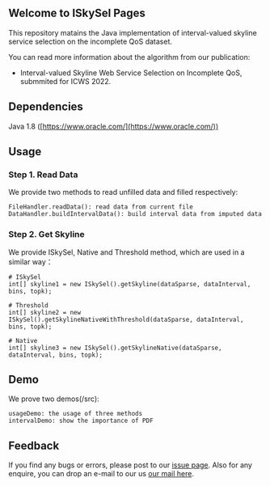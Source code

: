 ## Welcome to ISkySel Pages

This repository matains the Java implementation of interval-valued skyline service selection on the incomplete QoS dataset.

You can read more information about the algorithm from our publication:

* Interval-valued Skyline Web Service Selection on Incomplete QoS, submmited for ICWS 2022.

## Dependencies

Java 1.8 ([https://www.oracle.com/](https://www.oracle.com/))

## Usage

### Step 1. Read Data

We provide two methods to read unfilled data and filled respectively:

```
FileHandler.readData(): read data from current file
DataHandler.buildIntervalData(): build interval data from imputed data
```

### Step 2. Get Skyline

We provide ISkySel, Native and Threshold method, which are used in a similar way：

```
# ISkySel
int[] skyline1 = new ISkySel().getSkyline(dataSparse, dataInterval, bins, topk);

# Threshold
int[] skyline2 = new ISkySel().getSkylineNativeWithThreshold(dataSparse, dataInterval, bins, topk);

# Native
int[] skyline3 = new ISkySel().getSkylineNative(dataSparse, dataInterval, bins, topk);
```

## Demo

We prove two demos(/src):

```
usageDemo: the usage of three methods
intervalDemo: show the importance of PDF
```

## Feedback

If you find any bugs or errors, please post to our [issue page](https://github.com/jhzhang98/ISkySel/issues). Also for any enquire, you can drop an e-mail to our us [our mail here](mailto:1910644713@qq.com).
